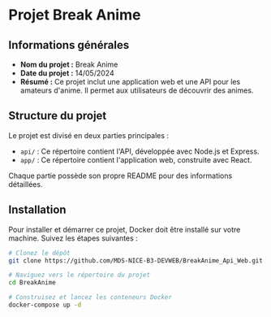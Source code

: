 # Projet Break Anime

## Informations générales

- **Nom du projet :** Break Anime
- **Date du projet :** 14/05/2024
- **Résumé :** Ce projet inclut une application web et une API pour les amateurs d'anime. Il permet aux utilisateurs de découvrir des animes.

## Structure du projet

Le projet est divisé en deux parties principales :

- `api/` : Ce répertoire contient l'API, développée avec Node.js et Express.
- `app/` : Ce répertoire contient l'application web, construite avec React.

Chaque partie possède son propre README pour des informations détaillées.

## Installation

Pour installer et démarrer ce projet, Docker doit être installé sur votre machine. Suivez les étapes suivantes :

```bash
# Clonez le dépôt
git clone https://github.com/MDS-NICE-B3-DEVWEB/BreakAnime_Api_Web.git

# Naviguez vers le répertoire du projet
cd BreakAnime

# Construisez et lancez les conteneurs Docker
docker-compose up -d